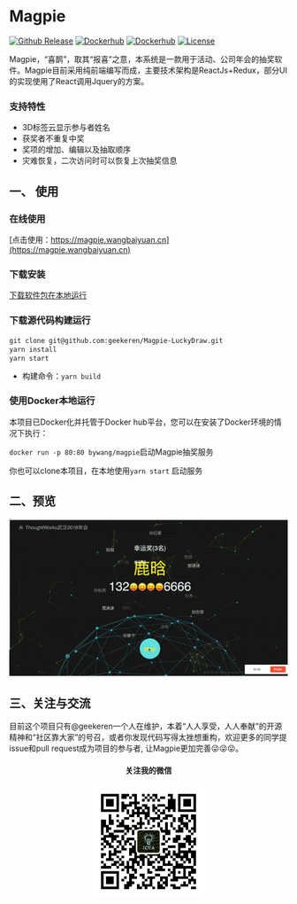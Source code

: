 # Magpie

[![Github Release](https://img.shields.io/github/release/geekeren/Magpie-LuckyDraw.svg)](https://github.com/geekeren/Magpie-LuckyDraw/releases)
[![Dockerhub](https://img.shields.io/docker/automated/bywang/magpie.svg)](https://hub.docker.com/r/bywang/magpie/)
[![Dockerhub](https://img.shields.io/docker/build/bywang/magpie.svg)](https://hub.docker.com/r/bywang/magpie/)
[![License](https://img.shields.io/github/license/geekeren/Magpie-LuckyDraw.svg)](https://github.com/geekeren/Magpie-LuckyDraw/blob/master/LICENSE)

Magpie，“喜鹊”，取其“报喜”之意，本系统是一款用于活动、公司年会的抽奖软件。Magpie目前采用纯前端编写而成，主要技术架构是ReactJs+Redux，部分UI的实现使用了React调用Jquery的方案。

### 支持特性

- 3D标签云显示参与者姓名
- 获奖者不重复中奖
- 奖项的增加、编辑以及抽取顺序
- 灾难恢复，二次访问时可以恢复上次抽奖信息

## 一、 使用

### 在线使用

[点击使用：https://magpie.wangbaiyuan.cn](https://magpie.wangbaiyuan.cn)

### 下载安装

[下载软件包在本地运行](https://github.com/geekeren/Magpie-LuckyDraw/releases)

### 下载源代码构建运行
```
git clone git@github.com:geekeren/Magpie-LuckyDraw.git
yarn install
yarn start
```
- 构建命令：`yarn build`

### 使用Docker本地运行

本项目已Docker化并托管于Docker hub平台，您可以在安装了Docker环境的情况下执行：

`docker run -p 80:80 bywang/magpie`启动Magpie抽奖服务

你也可以clone本项目，在本地使用`yarn start` 启动服务



## 二、预览
![预览](assets/image/drawing.gif)

## 三、关注与交流

目前这个项目只有@geekeren一个人在维护，本着“人人享受，人人奉献”的开源精神和“社区靠大家”的号召，或者你发现代码写得太挫想重构，欢迎更多的同学提issue和pull request成为项目的参与者, 让Magpie更加完善😜😜😜。

<div style="text-align:center">
<h4>关注我的微信<h4>
<img src="./assets/image/mp.jpg" width="200"/> 
</div>
